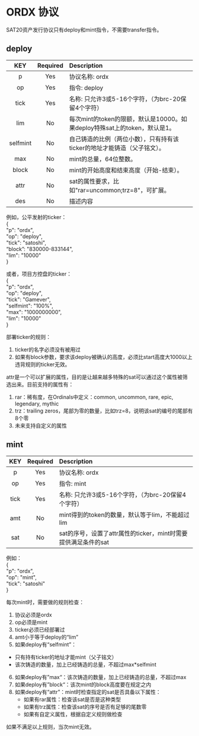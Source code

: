 ORDX 协议
====


SAT20资产发行协议只有deploy和mint指令，不需要transfer指令。


deploy
----

| KEY | Required | Description |
| :---: | :---: | :------- |
| p	| Yes | 协议名称: ordx |
| op | Yes | 指令: deploy |
| tick | Yes | 名称: 只允许3或5-16个字符，（为brc-20保留4个字符） |
| lim | No | 每次mint的token的限额，默认是10000。如果deploy特殊sat上的token，默认是1。 |
| selfmint | No | 自己铸造的比例（两位小数），只有持有该ticker的地址才能铸造（父子铭文）。 |
| max | No | mint的总量，64位整数。 |
| block | No | mint的开始高度和结束高度（开始-结束）。|
| attr | No | sat的属性要求，比如"rar=uncommon;trz=8"，可扩展。 |
| des | No | 描述内容 |


例如，公平发射的ticker：  
{   
  "p": "ordx",  
  "op": "deploy",  
  "tick": "satoshi",  
  “block”: "830000-833144",  
  "lim": "10000"  
}  

或者，项目方控盘的ticker：  
{   
  "p": "ordx",  
  "op": "deploy",  
  "tick": "Gamever",  
  "selfmint": "100%",  
  "max": "1000000000",  
  "lim": "10000"  
}  

部署ticker的规则：
1. ticker的名字必须没有被用过
2. 如果有block参数，要求该deploy被确认的高度，必须比start高度大1000以上
违背规则的ticker无效。


attr是一个可以扩展的属性，目的是让越来越多特殊的sat可以通过这个属性被筛选出来。目前支持的属性有：
1. rar：稀有度，在Ordinals中定义：common, uncommon, rare, epic, legendary, mythic 
2. trz：trailing zeros，尾部为零的数量，比如trz=8，说明该sat的编号的尾部有8个零  
3. 未来支持自定义的属性


mint
----

| KEY | Required | Description |
| :---: | :---: | :------- |
| p	| Yes | 协议名称: ordx |
| op | Yes | 指令: mint |
| tick | Yes | 名称: 只允许3或5-16个字符，（为brc-20保留4个字符） |
| amt | No | mint得到的token的数量，默认等于lim，不能超过lim |
| sat | No | sat的序号，设置了attr属性的ticker，mint时需要提供满足条件的sat |


例如：  
{  
  "p": "ordx",  
  "op": "mint",  
  "tick": "satoshi"  
}   

每次mint时，需要做的规则检查：
1. 协议必须是ordx
2. op必须是mint
3. ticker必须已经部署过
4. amt小于等于deploy的“lim”
5. 如果deploy有“selfmint”：
  * 只有持有ticker的地址才能mint（父子铭文）
  * 该次铸造的数量，加上已经铸造的总量，不超过max*selfmint
6. 如果deploy有”max“：该次铸造的数量，加上已经铸造的总量，不超过max
6. 如果deploy有”block“：该次mint的block高度要在规定之内
7. 如果deploy有“attr”：mint时检查指定的sat是否具备以下属性：
    * 如果有rar属性：检查该sat是否是这种类型
    * 如果有trz属性：检查该sat的序号是否有足够的尾数零
    * 如果有自定义属性，根据自定义规则做检查

如果不满足以上规则，当次mint无效。

